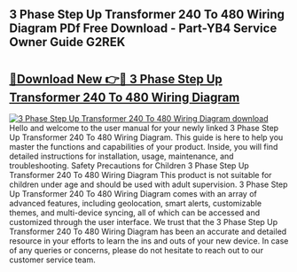 ## 3 Phase Step Up Transformer 240 To 480 Wiring Diagram PDf Free Download - Part-YB4 Service Owner Guide G2REK

# <h2><a href="http://dfmdova.blite.top/?on=3+Phase+Step+Up+Transformer+240+To+480+Wiring+Diagram">🔗Download New 👉🔴 3 Phase Step Up Transformer 240 To 480 Wiring Diagram</a></h2>

[![3 Phase Step Up Transformer 240 To 480 Wiring Diagram download](https://i.imgur.com/lujVjoI.png)](http://dfmdova.blite.top/?on=3+Phase+Step+Up+Transformer+240+To+480+Wiring+Diagram)
Hello and welcome to the user manual for your newly linked 3 Phase Step Up Transformer 240 To 480 Wiring Diagram. This guide is here to help you master the functions and capabilities of your product. Inside, you will find detailed instructions for installation, usage, maintenance, and troubleshooting. Safety Precautions for Children 3 Phase Step Up Transformer 240 To 480 Wiring Diagram This product is not suitable for children under age and should be used with adult supervision. 3 Phase Step Up Transformer 240 To 480 Wiring Diagram comes with an array of advanced features, including geolocation, smart alerts, customizable themes, and multi-device syncing, all of which can be accessed and customized through the user interface. We trust that the 3 Phase Step Up Transformer 240 To 480 Wiring Diagram has been an accurate and detailed resource in your efforts to learn the ins and outs of your new device. In case of any queries or concerns, please do not hesitate to reach out to our customer service team.
